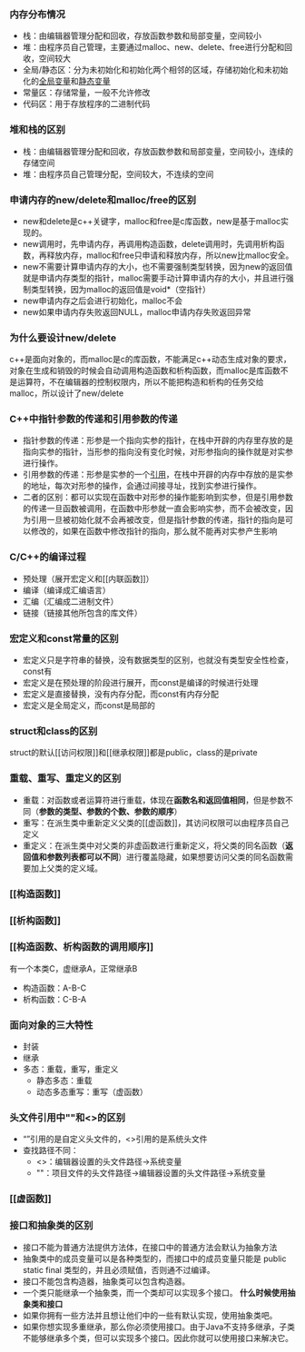 ### 内存分布情况
- 栈：由编辑器管理分配和回收，存放函数参数和局部变量，空间较小
- 堆：由程序员自己管理，主要通过malloc、new、delete、free进行分配和回收，空间较大
- 全局/静态区：分为未初始化和初始化两个相邻的区域，存储初始化和未初始化的[全局变量](全局变量)和[静态变量](静态变量)
- 常量区：存储常量，一般不允许修改
- 代码区：用于存放程序的二进制代码

### 堆和栈的区别
- 栈：由编辑器管理分配和回收，存放函数参数和局部变量，空间较小，连续的存储空间
- 堆：由程序员自己管理分配，空间较大，不连续的空间

### 申请内存的new/delete和malloc/free的区别
- new和delete是c++关键字，malloc和free是c库函数，new是基于malloc实现的。
- new调用时，先申请内存，再调用构造函数，delete调用时，先调用析构函数，再释放内存，malloc和free只申请和释放内存，所以new比malloc安全。
- new不需要计算申请内存的大小，也不需要强制类型转换，因为new的返回值就是申请内存类型的指针，malloc需要手动计算申请内存的大小，并且进行强制类型转换，因为malloc的返回值是void*（空指针）
- new申请内存之后会进行初始化，malloc不会
- new如果申请内存失败返回NULL，malloc申请内存失败返回异常

### 为什么要设计new/delete
c++是面向对象的，而malloc是c的库函数，不能满足c++动态生成对象的要求，对象在生成和销毁的时候会自动调用构造函数和析构函数，而malloc是库函数不是运算符，不在编辑器的控制权限内，所以不能把构造和析构的任务交给malloc，所以设计了new/delete

### C++中指针参数的传递和引用参数的传递
- 指针参数的传递：形参是一个指向实参的指针，在栈中开辟的内存里存放的是指向实参的指针，当形参的指向没有变化时候，对形参指向的操作就是对实参进行操作。
- 引用参数的传递：形参是实参的一个[引用](指针和引用)，在栈中开辟的内存中存放的是实参的地址，每次对形参的操作，会通过间接寻址，找到实参进行操作。
- 二者的区别：都可以实现在函数中对形参的操作能影响到实参，但是引用参数的传递一旦函数被调用，在函数中形参就一直会影响实参，而不会被改变，因为引用一旦被初始化就不会再被改变，但是指针参数的传递，指针的指向是可以修改的，如果在函数中修改指针的指向，那么就不能再对实参产生影响

### C/C++的编译过程
- 预处理（展开宏定义和[[内联函数]]）
- 编译（编译成汇编语言）
- 汇编（汇编成二进制文件）
- 链接（链接其他所包含的库文件）

### 宏定义和const常量的区别
- 宏定义只是字符串的替换，没有数据类型的区别，也就没有类型安全性检查，const有
- 宏定义是在预处理的阶段进行展开，而const是编译的时候进行处理
- 宏定义是直接替换，没有内存分配，而const有内存分配
- 宏定义是全局定义，而const是局部的

### struct和class的区别
struct的默认[[访问权限]]和[[继承权限]]都是public，class的是private

### 重载、重写、重定义的区别
- 重载：对函数或者运算符进行重载，体现在**函数名和返回值相同**，但是参数不同（**参数的类型、参数的个数、参数的顺序**）
- 重写：在派生类中重新定义父类的[[虚函数]]，其访问权限可以由程序员自己定义
- 重定义：在派生类中对父类的非虚函数进行重新定义，将父类的同名函数（**返回值和参数列表都可以不同**）进行覆盖隐藏，如果想要访问父类的同名函数需要加上父类的定义域。

### [[构造函数]]

### [[析构函数]]

### [[构造函数、析构函数的调用顺序]]
有一个本类C，虚继承A，正常继承B
- 构造函数：A-B-C
- 析构函数：C-B-A

### 面向对象的三大特性
- 封装
- 继承
- 多态：重载，重写，重定义
	- 静态多态：重载
	- 动态多态重写：重写（虚函数）

### 头文件引用中""和<>的区别
- “”引用的是自定义头文件的，<>引用的是系统头文件
- 查找路径不同：
	- <>：编辑器设置的头文件路径->系统变量
	- ""：项目文件的头文件路径->编辑器设置的头文件路径->系统变量

### [[虚函数]]

### 接口和抽象类的区别
- 接口不能为普通方法提供方法体，在接口中的普通方法会默认为抽象方法
- 抽象类中的成员变量可以是各种类型的，而接口中的成员变量只能是 public static final 类型的，并且必须赋值，否则通不过编译。
- 接口不能包含构造器，抽象类可以包含构造器。
- 一个类只能继承一个抽象类，而一个类却可以实现多个接口。
**什么时候使用抽象类和接口**
- 如果你拥有一些方法并且想让他们中的一些有默认实现，使用抽象类吧。
- 如果你想实现多重继承，那么你必须使用接口。由于Java不支持多继承，子类不能够继承多个类，但可以实现多个接口。因此你就可以使用接口来解决它。 

